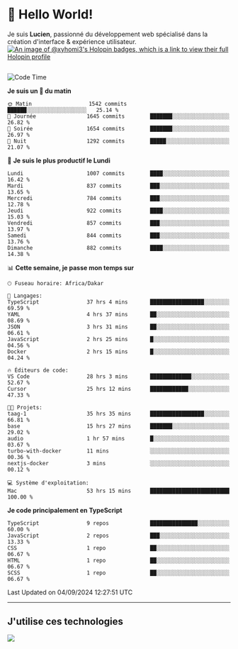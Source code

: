 # 👋 Hello World!

Je suis **Lucien**, passionné du développement web spécialisé dans la création d'interface & expérience utilisateur.
[![An image of @xyhomi3's Holopin badges, which is a link to view their full Holopin profile](https://holopin.me/xyhomi3)](https://holopin.io/@xyhomi3)

##

<!--START_SECTION:waka-->
![Code Time](http://img.shields.io/badge/Code%20Time-1%2C968%20hrs%2056%20mins-blue)

**Je suis un 🐤 du matin** 

```text
🌞 Matin                  1542 commits        ██████░░░░░░░░░░░░░░░░░░░   25.14 % 
🌆 Journée                1645 commits        ███████░░░░░░░░░░░░░░░░░░   26.82 % 
🌃 Soirée                 1654 commits        ███████░░░░░░░░░░░░░░░░░░   26.97 % 
🌙 Nuit                   1292 commits        █████░░░░░░░░░░░░░░░░░░░░   21.07 % 
```
📅 **Je suis le plus productif le Lundi** 

```text
Lundi                    1007 commits        ████░░░░░░░░░░░░░░░░░░░░░   16.42 % 
Mardi                    837 commits         ███░░░░░░░░░░░░░░░░░░░░░░   13.65 % 
Mercredi                 784 commits         ███░░░░░░░░░░░░░░░░░░░░░░   12.78 % 
Jeudi                    922 commits         ████░░░░░░░░░░░░░░░░░░░░░   15.03 % 
Vendredi                 857 commits         ███░░░░░░░░░░░░░░░░░░░░░░   13.97 % 
Samedi                   844 commits         ███░░░░░░░░░░░░░░░░░░░░░░   13.76 % 
Dimanche                 882 commits         ████░░░░░░░░░░░░░░░░░░░░░   14.38 % 
```


📊 **Cette semaine, je passe mon temps sur** 

```text
🕑︎ Fuseau horaire: Africa/Dakar

💬 Langages: 
TypeScript               37 hrs 4 mins       █████████████████░░░░░░░░   69.59 % 
YAML                     4 hrs 37 mins       ██░░░░░░░░░░░░░░░░░░░░░░░   08.69 % 
JSON                     3 hrs 31 mins       ██░░░░░░░░░░░░░░░░░░░░░░░   06.61 % 
JavaScript               2 hrs 25 mins       █░░░░░░░░░░░░░░░░░░░░░░░░   04.56 % 
Docker                   2 hrs 15 mins       █░░░░░░░░░░░░░░░░░░░░░░░░   04.24 % 

🔥 Éditeurs de code: 
VS Code                  28 hrs 3 mins       █████████████░░░░░░░░░░░░   52.67 % 
Cursor                   25 hrs 12 mins      ████████████░░░░░░░░░░░░░   47.33 % 

🐱‍💻 Projets: 
taag-1                   35 hrs 35 mins      █████████████████░░░░░░░░   66.81 % 
base                     15 hrs 27 mins      ███████░░░░░░░░░░░░░░░░░░   29.02 % 
audio                    1 hr 57 mins        █░░░░░░░░░░░░░░░░░░░░░░░░   03.67 % 
turbo-with-docker        11 mins             ░░░░░░░░░░░░░░░░░░░░░░░░░   00.36 % 
nextjs-docker            3 mins              ░░░░░░░░░░░░░░░░░░░░░░░░░   00.12 % 

💻 Système d'exploitation: 
Mac                      53 hrs 15 mins      █████████████████████████   100.00 % 
```

**Je code principalement en TypeScript** 

```text
TypeScript               9 repos             ███████████████░░░░░░░░░░   60.00 % 
JavaScript               2 repos             ███░░░░░░░░░░░░░░░░░░░░░░   13.33 % 
CSS                      1 repo              ██░░░░░░░░░░░░░░░░░░░░░░░   06.67 % 
HTML                     1 repo              ██░░░░░░░░░░░░░░░░░░░░░░░   06.67 % 
SCSS                     1 repo              ██░░░░░░░░░░░░░░░░░░░░░░░   06.67 % 
```




 Last Updated on 04/09/2024 12:27:51 UTC
<!--END_SECTION:waka-->
---

## J'utilise ces technologies

<p align="left">
  <a href="https://skillicons.dev">
    <img src="https://skillicons.dev/icons?i=ts,js,md,scss,tailwind,react,docker,express,astro,vite,nextjs,vercel,figma,ableton" />
  </a>
</p>

